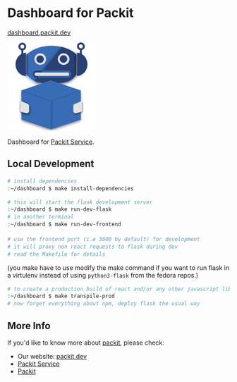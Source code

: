 # Dashboard for Packit

[dashboard.packit.dev](https://dashboard.packit.dev)

<img src="./static/logo.png" alt="packit" width="200"/>

Dashboard for [Packit Service](https://github.com/packit-service).

## Local Development

```bash
# install dependencies
:~/dashboard $ make install-dependencies
```

```bash
# this will start the flask development server
:~/dashboard $ make run-dev-flask
# in another terminal
:~/dashboard $ make run-dev-frontend

# use the frontend port (i.e 3000 by default) for development
# it will proxy non react requests to flask during dev
# read the Makefile for details
```

(you make have to use modify the make command if you want to run flask in a virtulenv instead of using `python3-flask` from the fedora repos.)

```bash
# to create a production build of react and/or any other javascript libs
:~/dashboard $ make transpile-prod
# now forget everything about npm, deploy flask the usual way
```

## More Info

If you'd like to know more about [packit](https://github.com/packit-service), please check:

- Our website: [packit.dev](https://packit.dev/)
- [Packit Service](https://github.com/packit-service/packit-service)
- [Packit](https://github.com/packit-service/packit)
